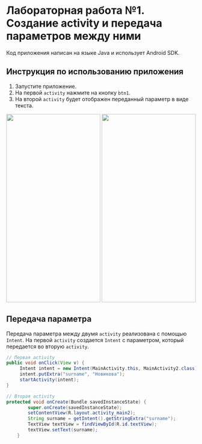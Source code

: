 # Лабораторная работа №1. Создание activity и передача параметров между ними
Код приложения написан на языке Java и использует Android SDK.

## Инструкция по использованию приложения
1. Запустите приложение.
2. На первой `activity` нажмите на кнопку `btn1`.
3. На второй `activity` будет отображен переданный параметр в виде текста.
<p align="center">
<img src="https://github.com/user-attachments/assets/92b11613-753c-4403-be3c-d601d635fb03" width="250" height="500"> <img src="https://github.com/user-attachments/assets/7d600af7-6b87-428a-8ebe-3019893b74e3" width="250" height="500">
</p>

## Передача параметра
Передача параметра между двумя `activity` реализована с помощью `Intent`. На первой `activity` создается `Intent` с параметром, который передается во вторую `activity`.
```java
// Первая activity
public void onClick(View v) {
     Intent intent = new Intent(MainActivity.this, MainActivity2.class);
     intent.putExtra("surname", "Новикова");
     startActivity(intent);
}

// Вторая activity
protected void onCreate(Bundle savedInstanceState) {
        super.onCreate(savedInstanceState);
        setContentView(R.layout.activity_main2);
        String surname = getIntent().getStringExtra("surname");
        TextView textView = findViewById(R.id.textView);
        textView.setText(surname);
    }
